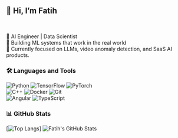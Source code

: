 ## 👋 Hi, I’m Fatih

<br>

🚀 AI Engineer | Data Scientist 
<br>
🎯 Building ML systems that work in the real world
<br>
🌱 Currently focused on LLMs, video anomaly detection, and SaaS AI products.

### 🛠️ Languages and Tools

![Python](https://img.shields.io/badge/-Python-black?style=flat-square&logo=Python)
![TensorFlow](https://img.shields.io/badge/-TensorFlow-black?style=flat-square&logo=tensorflow)
![PyTorch](https://img.shields.io/badge/-PyTorch-black?style=flat-square&logo=pytorch)
<br>
![C++](https://img.shields.io/badge/-C++-black?style=flat-square&logo=c%2b%2b)
![Docker](https://img.shields.io/badge/-Docker-black?style=flat-square&logo=docker)
![Git](https://img.shields.io/badge/-Git-black?style=flat-square&logo=git)
<br>
![Angular](https://img.shields.io/badge/-Angular-black?style=flat-square&logo=angular)
![TypeScript](https://img.shields.io/badge/-TypeScript-black?style=flat-square&logo=typescript)

### 📊 GitHub Stats
[![Top Langs](https://github-readme-stats.vercel.app/api/top-langs/?username=mfatihp&layout=pie&hide=jupyter%20notebook)]
![Fatih's GitHub Stats](https://github-readme-stats.vercel.app/api?username=mfatihp&show_icons=true&theme=default&hide_border=true&count_private=false)
